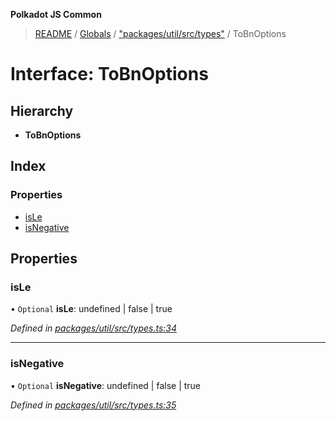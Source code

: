 **Polkadot JS Common**

> [README](../README.md) / [Globals](../globals.md) / ["packages/util/src/types"](../modules/_packages_util_src_types_.md) / ToBnOptions

# Interface: ToBnOptions

## Hierarchy

* **ToBnOptions**

## Index

### Properties

* [isLe](_packages_util_src_types_.tobnoptions.md#isle)
* [isNegative](_packages_util_src_types_.tobnoptions.md#isnegative)

## Properties

### isLe

• `Optional` **isLe**: undefined \| false \| true

*Defined in [packages/util/src/types.ts:34](https://github.com/polkadot-js/common/blob/975103fd/packages/util/src/types.ts#L34)*

___

### isNegative

• `Optional` **isNegative**: undefined \| false \| true

*Defined in [packages/util/src/types.ts:35](https://github.com/polkadot-js/common/blob/975103fd/packages/util/src/types.ts#L35)*
